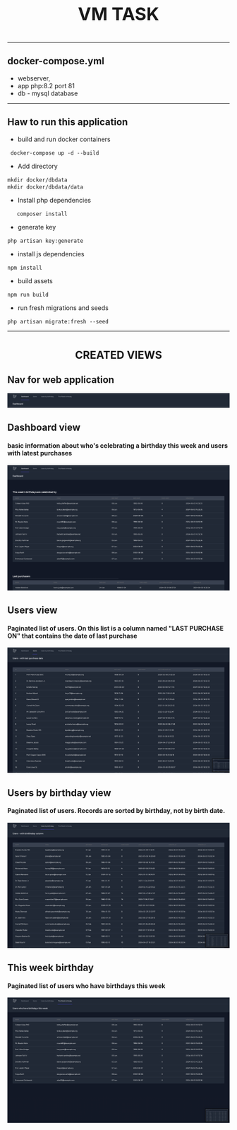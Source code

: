 # <p align="center" style="font-size: 40px"> VM TASK </p>

___
## docker-compose.yml
- webserver,
- app php:8.2 port 81
- db - mysql database
___
## Haw to run this application
- build and run docker containers
```
 docker-compose up -d --build
 ```
 - Add directory
 ```
mkdir docker/dbdata
mkdir docker/dbdata/data
 ```
 - Install php dependencies
 ```
    composer install
 ```
 - generate key
 ```
php artisan key:generate
 ```
 - install js dependencies
 ```
 npm install
 ```
 - build assets
 ```
 npm run build
 ```
- run fresh migrations and seeds
```
php artisan migrate:fresh --seed
```
___
# <p align="center" style="font-size:24px"> CREATED VIEWS </p>

## Nav for web application

<p align="center"><img src="https://github.com/Achwatm/vm-task/blob/main/public/images/Zrzut%20ekranu%202024-06-3%20o%2018.42.45.png?raw=true"  alt="Nav"></p>

## Dashboard view
#### basic information about who's celebrating a birthday this week and users with latest purchases
<p align="center"><img src="https://github.com/Achwatm/vm-task/blob/main/public/images/Zrzut%20ekranu%202024-06-3%20o%2018.55.38.png?raw=true" = alt="Dashboard"></p>

## Users view
#### Paginated list of users. On this list is a column named "LAST PURCHASE ON" that contains the date of last purchase
<p align="center"><img src="https://github.com/Achwatm/vm-task/blob/main/public/images/Zrzut%20ekranu%202024-06-3%20o%2018.55.44.png?raw=true"  alt="Users"></p>

## Users by birthday view
#### Paginated list of users. Records are sorted by birthday, not by  birth date.
<p align="center"><img src="https://github.com/Achwatm/vm-task/blob/main/public/images/Zrzut%20ekranu%202024-06-3%20o%2018.55.49.png?raw=true"  alt="Users by birthday view"></p>

## This week birthday
#### Paginated list of users who have birthdays this week
<p align="center"><img src="https://github.com/Achwatm/vm-task/blob/main/public/images/Zrzut%20ekranu%202024-06-3%20o%2018.55.55.png?raw=true"  alt="This week birthday"></p>





